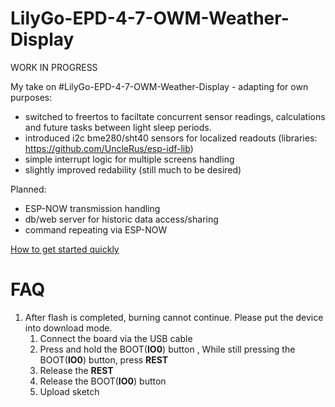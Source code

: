 # LilyGo-EPD-4-7-OWM-Weather-Display

WORK IN PROGRESS

My take on #LilyGo-EPD-4-7-OWM-Weather-Display - adapting for own purposes:
- switched to freertos to faciltate concurrent sensor readings, calculations and future tasks between light sleep periods.
- introduced i2c bme280/sht40 sensors for localized readouts (libraries: https://github.com/UncleRus/esp-idf-lib)
- simple interrupt logic for multiple screens handling
- slightly improved redability (still much to be desired)

Planned:
- ESP-NOW transmission handling
- db/web server for historic data access/sharing
- command repeating via ESP-NOW



[How to get started quickly](https://youtu.be/bTdW0QTEK70)

# FAQ
1. After flash is completed, burning cannot continue. Please put the device into download mode.
   1. Connect the board via the USB cable
   2. Press and hold the BOOT(**IO0**) button , While still pressing the BOOT(**IO0**) button, press **REST**
   3. Release the **REST**
   4. Release the BOOT(**IO0**) button
   5. Upload sketch

